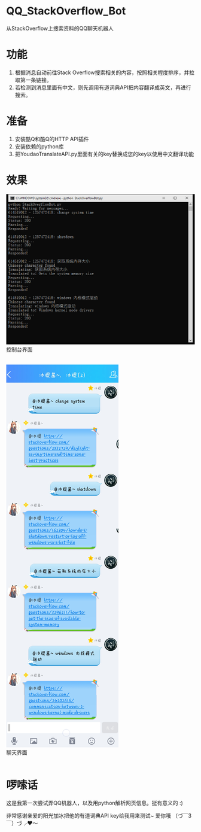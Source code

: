 # QQ_StackOverflow_Bot
从StackOverflow上搜索资料的QQ聊天机器人

# 功能
1. 根据消息自动前往Stack Overflow搜索相关的内容，按照相关程度排序，并拉取第一条链接。
2. 若检测到消息里面有中文，则先调用有道词典API把内容翻译成英文，再进行搜索。

# 准备
1. 安装酷Q和酷Q的HTTP API插件
2. 安装依赖的python库
3. 把YoudaoTranslateAPI.py里面有关的key替换成您的key以使用中文翻译功能

# 效果
![控制台界面](Image1.png)
<br>控制台界面<br><br>

![聊天界面](Image2.png)
<br>聊天界面<br><br>

# 啰嗦话
这是我第一次尝试弄QQ机器人，以及用python解析网页信息。挺有意义的 :)

非常感谢亲爱的阳光加冰把他的有道词典API key给我用来测试~ 爱你哦 （づ￣3￣）づ╭❤～
